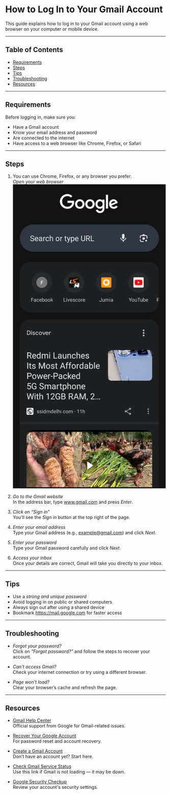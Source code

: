 # How to Log In to Your Gmail Account

This guide explains how to log in to your Gmail account using a web browser on your computer or mobile device.

---

## Table of Contents

- [Requirements](#requirements)
- [Steps](#steps)
- [Tips](#tips)
- [Troubleshooting](#troubleshooting)
- [Resources](#resources)

---

## Requirements

Before logging in, make sure you:

- Have a Gmail account
- Know your email address and password
- Are connected to the internet
- Have access to a web browser like Chrome, Firefox, or Safari

---

## Steps

1. You can use Chrome, Firefox, or any browser you prefer.
   <br>
   *Open your web browser*
   ![Open Browser](https://github.com/Onomzy447/gmail-login-guide/blob/main/screenshots/open-browser-jpg.jpg?raw=true)

3. *Go to the Gmail website*  
   In the address bar, type www.gmail.com and press *Enter*.

4. *Click on “Sign in”*  
   You'll see the *Sign in* button at the top right of the page.

5. *Enter your email address*  
   Type your Gmail address (e.g., example@gmail.com) and click *Next*.

6. *Enter your password*  
   Type your Gmail password carefully and click *Next*.

7. *Access your inbox*  
   Once your details are correct, Gmail will take you directly to your inbox.

---

## Tips

- Use a *strong and unique password*
- Avoid logging in on public or shared computers
- Always sign out after using a shared device
- Bookmark https://mail.google.com for faster access

---

## Troubleshooting

- *Forgot your password?*  
  Click on *"Forgot password?"* and follow the steps to recover your account.

- *Can't access Gmail?*  
  Check your internet connection or try using a different browser.

- *Page won’t load?*  
  Clear your browser’s cache and refresh the page.

---

## Resources

- [Gmail Help Center](https://support.google.com/mail)  
  Official support from Google for Gmail-related issues.

- [Recover Your Google Account](https://accounts.google.com/signin/recovery)  
  For password reset and account recovery.

- [Create a Gmail Account](https://accounts.google.com/signup)  
  Don’t have an account yet? Start here.

- [Check Gmail Service Status](https://www.google.com/appsstatus)  
  Use this link if Gmail is not loading — it may be down.

- [Google Security Checkup](https://myaccount.google.com/security-checkup)  
  Review your account's security settings.
